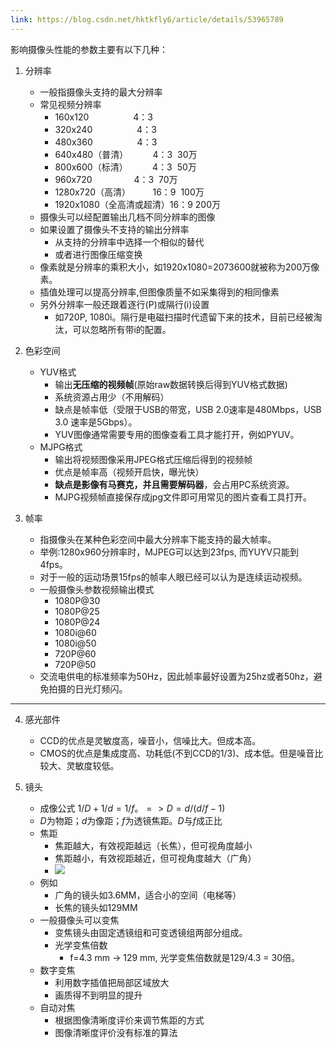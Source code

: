 ```yaml
---
link: https://blog.csdn.net/hktkfly6/article/details/53965789
---
```


影响摄像头性能的参数主要有以下几种：

1. 分辨率
	- 一般指摄像头支持的最大分辨率
	- 常见视频分辨率  
		- 160x120                  4：3  
		- 320x240                  4：3  
		- 480x360                  4：3    
		- 640x480（普清）          4：3   30万  
		- 800x600（标清）          4：3   50万  
		- 960x720                  4：3   70万             
		- 1280x720（高清）         16：9  100万  
		- 1920x1080（全高清或超清）16：9  200万  
	- 摄像头可以经配置输出几档不同分辨率的图像
	- 如果设置了摄像头不支持的输出分辨率
		- 从支持的分辨率中选择一个相似的替代
		- 或者进行图像压缩变换
	- 像素就是分辨率的乘积大小，如1920x1080=2073600就被称为200万像素。
	- 插值处理可以提高分辨率,但图像质量不如采集得到的相同像素
	- 另外分辨率一般还跟着逐行(P)或隔行(i)设置
		- 如720P, 1080i。隔行是电磁扫描时代遗留下来的技术，目前已经被淘汰，可以忽略所有带i的配置。

2. 色彩空间
	- YUV格式
		- 输出**无压缩的视频帧**(原始raw数据转换后得到YUV格式数据)
		- 系统资源占用少（不用解码）
		- 缺点是帧率低（受限于USB的带宽，USB 2.0速率是480Mbps，USB 3.0 速率是5Gbps）。
		- YUV图像通常需要专用的图像查看工具才能打开，例如PYUV。
	- MJPG格式
		- 输出将视频图像采用JPEG格式压缩后得到的视频帧
		- 优点是帧率高（视频开启快，曝光快）
		- **缺点是影像有马赛克，并且需要解码器**，会占用PC系统资源。
		- MJPG视频帧直接保存成jpg文件即可用常见的图片查看工具打开。

3. 帧率
	- 指摄像头在某种色彩空间中最大分辨率下能支持的最大帧率。
	- 举例:1280x960分辨率时，MJPEG可以达到23fps, 而YUYV只能到4fps。  
	- 对于一般的运动场景15fps的帧率人眼已经可以认为是连续运动视频。
	- 一般摄像头参数视频输出模式
		- 1080P@30
		- 1080P@25
		- 1080P@24
		- 1080i@60
		- 1080i@50
		- 720P@60
		- 720P@50
	- 交流电供电的标准频率为50Hz，因此帧率最好设置为25hz或者50hz，避免拍摄的日光灯频闪。


---
4. 感光部件
	- CCD的优点是灵敏度高，噪音小，信噪比大。但成本高。  
	- CMOS的优点是集成度高、功耗低(不到CCD的1/3)、成本低。但是噪音比较大、灵敏度较低。

5. 镜头  
	- 成像公式 $1/D + 1/d = 1/f。  => D = d/(d/f - 1)$
	- $D$为物距；$d$为像距；$f$为透镜焦距。$D$与$f$成正比
	- 焦距
		- 焦距越大，有效视距越远（长焦），但可视角度越小
		- 焦距越小，有效视距越近，但可视角度越大（广角） 
		- ![](https://img-blog.csdn.net/20150327102936985?watermark/2/text/aHR0cDovL2Jsb2cuY3Nkbi5uZXQvaHVpYmFpbGluZ3l1/font/5a6L5L2T/fontsize/400/fill/I0JBQkFCMA==/dissolve/70/gravity/Center)  
	- 例如
		- 广角的镜头如3.6MM，适合小的空间（电梯等）
		- 长焦的镜头如129MM
	- 一般摄像头可以变焦
		- 变焦镜头由固定透镜组和可变透镜组两部分组成。
		- 光学变焦倍数
			- f=4.3 mm -> 129 mm, 光学变焦倍数就是129/4.3 = 30倍。  
	- 数字变焦
		- 利用数字插值把局部区域放大
		- 画质得不到明显的提升
	- 自动对焦
		- 根据图像清晰度评价来调节焦距的方式
		- 图像清晰度评价没有标准的算法